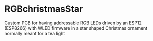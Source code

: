 # RGBchristmasStar
Custom PCB for having addressable RGB LEDs driven by an ESP12 (ESP8266) with WLED firmware in a star shaped Christmas ornament normally meant for a tea light 
